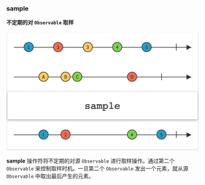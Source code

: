 ### sample

**不定期的对 `Observable` 取样**

![](/assets/WhichOperator/Operators/sample.png)

**sample** 操作符将不定期的对源 `Observable` 进行取样操作。通过第二个 `Observable` 来控制取样时机。一旦第二个 `Observable` 发出一个元素，就从源 `Observable` 中取出最后产生的元素。
